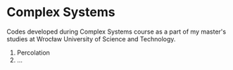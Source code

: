 # Complex Systems
Codes developed during Complex Systems course as a part of my master's studies at Wrocław University of Science and Technology.

1. Percolation
2. ...
